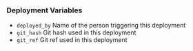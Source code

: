 <!-- usedin: [ _legacy_docker/stack-management/global-search.md, _maestro/stack-management/global-search.md, _node/stack-management/global-search.md, _rails/stack-management/global-search.md, _skycap/stack-management/global-search.md] -->


### Deployment Variables

- `deployed_by` Name of the person triggering this deployment
- `git_hash` Git hash used in this deployment
- `git_ref` Git ref used in this deployment

